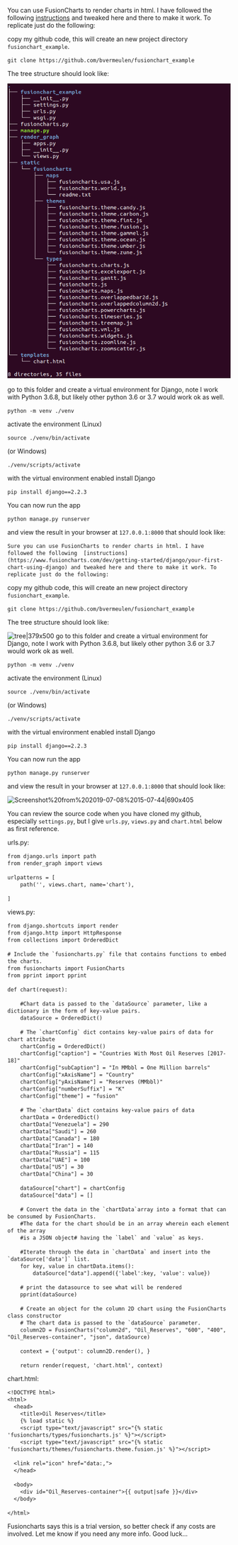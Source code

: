 You can use FusionCharts to render charts in html. I have followed the following  [instructions](https://www.fusioncharts.com/dev/getting-started/django/your-first-chart-using-django) and tweaked here and there to make it work. To replicate just do the following:

copy my github code, this will create an new project directory `fusionchart_example`.

```
git clone https://github.com/bvermeulen/fusionchart_example
```
The tree structure should look like:

![tree|379x500](tree.png)

go to this folder and create a virtual environment for Django, note I work with Python 3.6.8, but likely other python 3.6 or 3.7 would work ok as well.
```
python -m venv ./venv
```
activate the environment (Linux)
```
source ./venv/bin/activate
```
(or Windows)
```
./venv/scripts/activate
```
with the virtual environment enabled install Django
```
pip install django==2.2.3
```
You can now run the app
```
python manage.py runserver
````
and view the result in your browser at `127.0.0.1:8000` that should look like:

	Sure you can use FusionCharts to render charts in html. I have followed the following  [instructions](https://www.fusioncharts.com/dev/getting-started/django/your-first-chart-using-django) and tweaked here and there to make it work. To replicate just do the following:

copy my github code, this will create an new project directory `fusionchart_example`.

```
git clone https://github.com/bvermeulen/fusionchart_example
```
The tree structure should look like:

![tree|379x500](Screenshot.png)
go to this folder and create a virtual environment for Django, note I work with Python 3.6.8, but likely other python 3.6 or 3.7 would work ok as well.
```
python -m venv ./venv
```
activate the environment (Linux)
```
source ./venv/bin/activate
```
(or Windows)
```
./venv/scripts/activate
```
with the virtual environment enabled install Django
```
pip install django==2.2.3
```
You can now run the app
```
python manage.py runserver
````
and view the result in your browser at `127.0.0.1:8000` that should look like:

![Screenshot%20from%202019-07-08%2015-07-44|690x405](upload://r8ZJioj9layklKIn3SCPBLdrxf8.png)

You can review the source code when you have cloned my github, especially `settings.py`, but I give `urls.py`,  `views.py` and `chart.html` below as first reference.

urls.py:
```
from django.urls import path
from render_graph import views

urlpatterns = [
    path('', views.chart, name='chart'),

]
```
views.py:
```
from django.shortcuts import render
from django.http import HttpResponse
from collections import OrderedDict

# Include the `fusioncharts.py` file that contains functions to embed the charts.
from fusioncharts import FusionCharts
from pprint import pprint

def chart(request):

    #Chart data is passed to the `dataSource` parameter, like a dictionary in the form of key-value pairs.
    dataSource = OrderedDict()

    # The `chartConfig` dict contains key-value pairs of data for chart attribute
    chartConfig = OrderedDict()
    chartConfig["caption"] = "Countries With Most Oil Reserves [2017-18]"
    chartConfig["subCaption"] = "In MMbbl = One Million barrels"
    chartConfig["xAxisName"] = "Country"
    chartConfig["yAxisName"] = "Reserves (MMbbl)"
    chartConfig["numberSuffix"] = "K"
    chartConfig["theme"] = "fusion"

    # The `chartData` dict contains key-value pairs of data
    chartData = OrderedDict()
    chartData["Venezuela"] = 290
    chartData["Saudi"] = 260
    chartData["Canada"] = 180
    chartData["Iran"] = 140
    chartData["Russia"] = 115
    chartData["UAE"] = 100
    chartData["US"] = 30
    chartData["China"] = 30

    dataSource["chart"] = chartConfig
    dataSource["data"] = []

    # Convert the data in the `chartData`array into a format that can be consumed by FusionCharts.
    #The data for the chart should be in an array wherein each element of the array
    #is a JSON object# having the `label` and `value` as keys.

    #Iterate through the data in `chartData` and insert into the `dataSource['data']` list.
    for key, value in chartData.items():
        dataSource["data"].append({'label':key, 'value': value})

    # print the datasource to see what will be rendered
    pprint(dataSource)

    # Create an object for the column 2D chart using the FusionCharts class constructor
    # The chart data is passed to the `dataSource` parameter.
    column2D = FusionCharts("column2d", "Oil_Reserves", "600", "400", "Oil_Reserves-container", "json", dataSource)

    context = {'output': column2D.render(), }

    return render(request, 'chart.html', context)
```

chart.html:
```
<!DOCTYPE html>
<html>
  <head>
    <title>Oil Reserves</title>
    {% load static %}
    <script type="text/javascript" src="{% static 'fusioncharts/types/fusioncharts.js' %}"></script>
    <script type="text/javascript" src="{% static 'fusioncharts/themes/fusioncharts.theme.fusion.js' %}"></script>

  <link rel="icon" href="data:,">
  </head>

  <body>
    <div id="Oil_Reserves-container">{{ output|safe }}</div>
  </body>

</html>
```
Fusioncharts says this is a trial version, so better check if any costs are involved. Let me know if you need any more info. Good luck...
